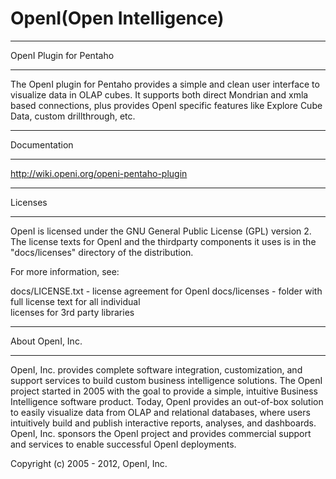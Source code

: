 OpenI(Open Intelligence)
=========================

**********************************************************************
OpenI Plugin for Pentaho
**********************************************************************

The OpenI plugin for Pentaho provides a simple and clean user interface to visualize data in OLAP cubes. It supports both direct Mondrian and xmla based connections, plus provides OpenI specific features like Explore Cube Data, custom drillthrough, etc.

**********************************************************************
Documentation
**********************************************************************

http://wiki.openi.org/openi-pentaho-plugin


**********************************************************************
Licenses
**********************************************************************

OpenI is licensed under the GNU General Public License (GPL) version 
2. The license texts for OpenI and the thirdparty components it uses 
is in the "docs/licenses" directory of the distribution. 

For more information, see: 

docs/LICENSE.txt - license agreement for OpenI
docs/licenses - folder with full license text for all individual  
  		licenses for 3rd party libraries


**********************************************************************
About OpenI, Inc.
**********************************************************************

OpenI, Inc. provides complete software integration, customization, and
support services to build custom business intelligence solutions. The 
OpenI project started in 2005 with the goal to provide a simple, 
intuitive Business Intelligence software product. Today, OpenI 
provides an out-of-box solution to easily visualize data from OLAP and 
relational databases, where users intuitively build and publish 
interactive reports, analyses, and dashboards. OpenI, Inc. sponsors 
the OpenI project and provides commercial support and services to 
enable successful OpenI deployments.


Copyright (c) 2005 - 2012, OpenI, Inc.
